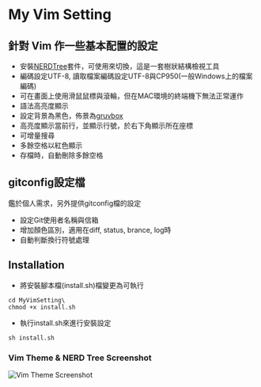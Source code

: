 # My Vim Setting

## 針對 Vim 作一些基本配置的設定

* 安裝[NERDTree](https://github.com/scrooloose/nerdtree)套件，可使用<F8>來切換，這是一套樹狀結構檢視工具
* 編碼設定UTF-8, 讀取檔案編碼設定UTF-8與CP950(一般Windows上的檔案編碼)
* 可在畫面上使用滑鼠鼠標與滾輪，但在MAC環境的終端機下無法正常運作
* 語法高亮度顯示
* 設定背景為黑色，佈景為[gruvbox](https://github.com/morhetz/gruvbox)
* 高亮度顯示當前行，並顯示行號，於右下角顯示所在座標
* 可增量搜尋
* 多餘空格以紅色顯示
* 存檔時，自動刪除多餘空格

## gitconfig設定檔

鑑於個人需求，另外提供gitconfig檔的設定

* 設定Git使用者名稱與信箱
* 增加顏色區別，適用在diff, status, brance, log時
* 自動判斷換行符號處理

## Installation

* 將安裝腳本檔(install.sh)檔變更為可執行
```
cd MyVimSetting\
chmod +x install.sh
```
* 執行install.sh來進行安裝設定
```
sh install.sh
```

### Vim Theme & NERD Tree Screenshot

![Vim Theme Screenshot](https://i.imgur.com/X6EtgwY.png)
